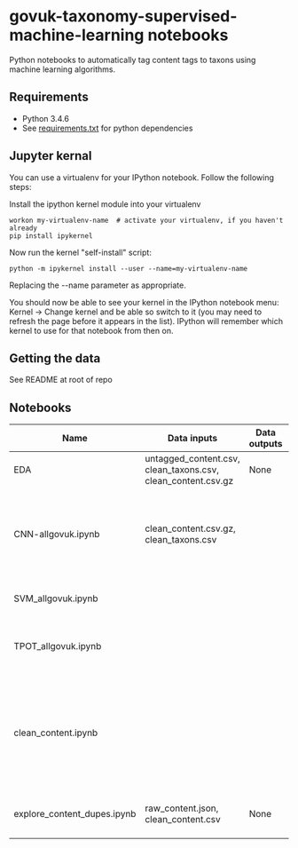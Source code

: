 # govuk-taxonomy-supervised-machine-learning notebooks

Python notebooks to automatically tag content tags to taxons using machine learning algorithms.

## Requirements

* Python 3.4.6
* See [requirements.txt](requirements.txt) for python dependencies

## Jupyter kernal
You can use a virtualenv for your IPython notebook. Follow the following steps:

Install the ipython kernel module into your virtualenv
```{bash}
workon my-virtualenv-name  # activate your virtualenv, if you haven't already
pip install ipykernel
```

Now run the kernel "self-install" script:
```{bash}
python -m ipykernel install --user --name=my-virtualenv-name
```

Replacing the --name parameter as appropriate.

You should now be able to see your kernel in the IPython notebook menu: Kernel -> Change kernel and be able so switch to it (you may need to refresh the page before it appears in the list). IPython will remember which kernel to use for that notebook from then on.

## Getting the data

See README at root of repo

## Notebooks
|Name|Data inputs|Data outputs|Activity|
|---|--|--|-----|
|EDA|untagged_content.csv, clean_taxons.csv, clean_content.csv.gz|None|Exploratory data analysis|
|CNN-allgovuk.ipynb|clean_content.csv.gz, clean_taxons.csv||Convolutional Neural Network of tagged content using keras framework and pre-trained word embeddings|
|SVM_allgovuk.ipynb|||Support vector machine of tagged content|
|TPOT_allgovuk.ipynb|||Genetic algorithm to select optimal algorithm and hyperparameters|
|clean_content.ipynb|||Development of steps to process raw content data into formats for use in EDA and modelling. These are now used in clean_content.py, which is called by the Makefile|
|explore_content_dupes.ipynb|raw_content.json, clean_content.csv|None|Understand duplicates in gov.uk content items|


